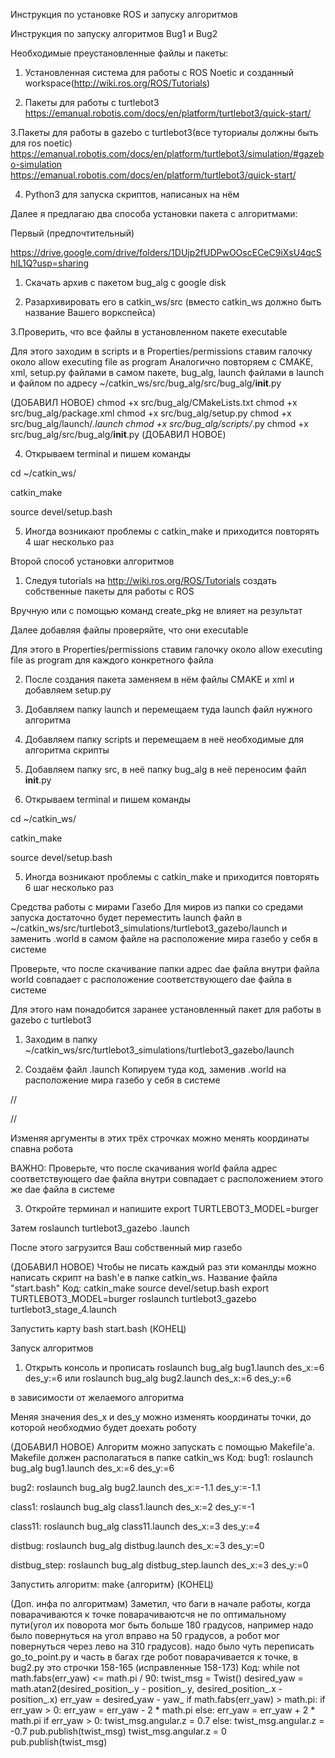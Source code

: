 Инструкция по установке ROS и запуску алгоритмов

Инструкция по запуску алгоритмов Bug1 и Bug2

Необходимые преустановленные файлы и пакеты:

1. Установленная система для работы с ROS Noetic и созданный workspace(http://wiki.ros.org/ROS/Tutorials) 

2. Пакеты для работы с turtlebot3
https://emanual.robotis.com/docs/en/platform/turtlebot3/quick-start/

3.Пакеты для работы в gazebo с turtlebot3(все туториалы должны быть для ros noetic)
https://emanual.robotis.com/docs/en/platform/turtlebot3/simulation/#gazebo-simulation
https://emanual.robotis.com/docs/en/platform/turtlebot3/quick-start/

4. Python3 для запуска скриптов, написаных на нём

Далее я предлагаю два способа установки пакета с алгоритмами:



Первый (предпочтительный)

https://drive.google.com/drive/folders/1DUjp2fUDPwOOscECeC9iXsU4qcShlL1Q?usp=sharing

1. Скачать архив с пакетом bug_alg с google disk

2. Разархивировать его в catkin_ws/src
(вместо catkin_ws должно быть название Вашего воркспейса)

3.Проверить, что все файлы в установленном пакете executable

Для этого заходим в scripts и в Properties/permissions ставим галочку около allow executing file as program
Аналогично повторяем с CMAKE, xml, setup.py файлами в самом пакете, bug_alg, launch файлами в launch и файлом по адресу ~/catkin_ws/src/bug_alg/src/bug_alg/__init__.py 

(ДОБАВИЛ НОВОЕ)
chmod +x src/bug_alg/CMakeLists.txt
chmod +x src/bug_alg/package.xml
chmod +x src/bug_alg/setup.py
chmod +x src/bug_alg/launch/*.launch
chmod +x src/bug_alg/scripts/*.py
chmod +x src/bug_alg/src/bug_alg/__init__.py
(ДОБАВИЛ НОВОЕ)

4. Открываем terminal и пишем команды 

cd ~/catkin_ws/

catkin_make

source devel/setup.bash

5. Иногда возникают проблемы с catkin_make и приходится повторять 4 шаг несколько раз



Второй способ установки алгоритмов

1. Следуя tutorials на http://wiki.ros.org/ROS/Tutorials создать собственные пакеты для работы с ROS

Вручную или с помощью команд create_pkg не влияет на результат

Далее добавляя файлы проверяйте, что они executable

Для этого в Properties/permissions ставим галочку около allow executing file as program для каждого конкретного файла


2. После создания пакета заменяем в нём файлы CMAKE и xml и добавляем setup.py

3. Добавляем папку launch и перемещаем туда launch файл нужного алгоритма

4. Добавляем папку scripts и перемещаем в неё необходимые для алгоритма скрипты

5. Добавляем папку src, в неё папку bug_alg в неё переносим файл __init__.py

6. Открываем terminal и пишем команды 

cd ~/catkin_ws/

catkin_make

source devel/setup.bash

5. Иногда возникают проблемы с catkin_make и приходится повторять 6 шаг несколько раз



Средства работы с мирами Газебо
Для миров из папки со средами запуска достаточно будет переместить launch файл в ~/catkin_ws/src/turtlebot3_simulations/turtlebot3_gazebo/launch и заменить <worldname>.world в самом файле на расположение мира газебо у себя в системе

Проверьте, что после скачивание папки адрес dae файла внутри файла world совпадает с расположение соответствующего dae файла в системе

Для этого нам понадобится заранее установленный пакет для работы в gazebo с turtlebot3

1. Заходим в папку ~/catkin_ws/src/turtlebot3_simulations/turtlebot3_gazebo/launch

2. Создаём файл <filename>.launch
 Копируем туда код, заменив <worldname>.world на расположение мира газебо у себя в системе
 
 //
 <launch>
  <arg name="model" default="$(env TURTLEBOT3_MODEL)" doc="model type [burger, waffle, waffle_pi]"/>
  <arg name="x_pos" default="1.5"/>
  <arg name="y_pos" default="1.5"/>
  <arg name="z_pos" default="1.0"/>

  <include file="$(find gazebo_ros)/launch/empty_world.launch">
    <arg name="world_name" value="<worldname>.world"/>
    <arg name="paused" value="false"/>
    <arg name="use_sim_time" value="true"/>
    <arg name="gui" value="true"/>
    <arg name="headless" value="false"/>
    <arg name="debug" value="false"/>
  </include>

  <param name="robot_description" command="$(find xacro)/xacro --inorder $(find turtlebot3_description)/urdf/turtlebot3_$(arg model).urdf.xacro" />

  <node name="spawn_urdf" pkg="gazebo_ros" type="spawn_model" args="-urdf -model turtlebot3 -x $(arg x_pos) -y $(arg y_pos) -z $(arg z_pos) -param robot_description" />
</launch>
//

<arg name="x_pos" default="1.5"/>
<arg name="y_pos" default="1.5"/>
<arg name="z_pos" default="1.0"/>

Изменяя аргументы в этих трёх строчках можно менять координаты спавна робота



ВАЖНО: Проверьте, что после скачивания world файла адрес соответствующего dae файла внутри совпадает с расположением этого же dae файла в системе

3. Откройте терминал и напишите 
export TURTLEBOT3_MODEL=burger

Затем
roslaunch turtlebot3_gazebo <filename>.launch 

После этого загрузится Ваш собственный мир газебо

(ДОБАВИЛ НОВОЕ)
Чтобы не писать каждый раз эти команлды можно написать скрипт на bash'е 
в папке catkin_ws. Название файла "start.bash" 
Код:
catkin_make
source devel/setup.bash
export TURTLEBOT3_MODEL=burger
roslaunch turtlebot3_gazebo turtlebot3_stage_4.launch

Запустить карту 
bash start.bash
(КОНЕЦ)




Запуск алгоритмов

1. Открыть консоль и прописать
roslaunch bug_alg bug1.launch des_x:=6 des_y:=6
или 
roslaunch bug_alg bug2.launch des_x:=6 des_y:=6

в зависимости от желаемого алгоритма

Меняя значения des_x и des_y можно изменять координаты точки, до которой необходмио будет доехать роботу

(ДОБАВИЛ НОВОЕ)
Алгоритм можно запускать с помощью Makefile'а. Makefile должен располагаться в папке catkin_ws
Код:
bug1:
	roslaunch bug_alg bug1.launch des_x:=6 des_y:=6

bug2:
	roslaunch bug_alg bug2.launch des_x:=-1.1 des_y:=-1.1

class1:
	roslaunch bug_alg class1.launch des_x:=2 des_y:=-1

class11:
	roslaunch bug_alg class11.launch des_x:=3 des_y:=4

distbug:
	roslaunch bug_alg distbug.launch des_x:=3 des_y:=0

distbug_step:
	roslaunch bug_alg distbug_step.launch des_x:=3 des_y:=0

Запустить алгоритм:
make {алгоритм}
(КОНЕЦ)




(Доп. инфа по алгоритмам)
Заметил, что баги в начале работы, когда поварачиваются к точке поварачиваютсчя не по оптимальному пути(угол их поворота мог быть больше 180 градусов, например надо было повернуться на угол вправо на 50 градусов, а робот мог повернуться через лево на 310 градусов).
надо было чуть переписать go_to_point.py и часть в багах где робот поварачивается к точке, в bug2.py это строчки 158-165 (исправленные 158-173) 
Код:
while not math.fabs(err_yaw) <= math.pi / 90:
  twist_msg = Twist()
  desired_yaw = math.atan2(desired_position_.y - position_.y, desired_position_.x - position_.x)
  err_yaw = desired_yaw - yaw_
  if math.fabs(err_yaw) > math.pi:
      if err_yaw > 0:
          err_yaw = err_yaw - 2 * math.pi
      else: 
          err_yaw = err_yaw + 2 * math.pi
  if err_yaw > 0:
      twist_msg.angular.z = 0.7
  else: 
      twist_msg.angular.z = -0.7
  pub.publish(twist_msg)
  twist_msg.angular.z = 0
  pub.publish(twist_msg)